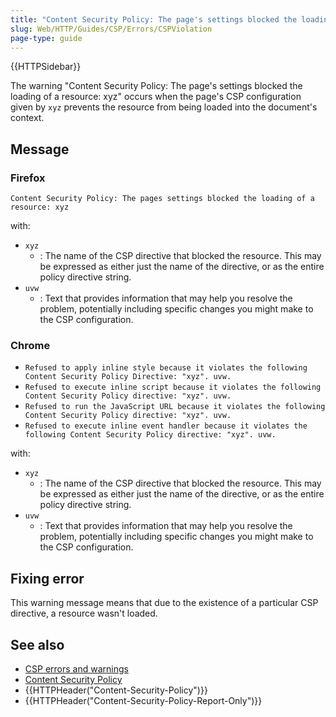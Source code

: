 ```yaml
---
title: "Content Security Policy: The page's settings blocked the loading of a resource: xyz"
slug: Web/HTTP/Guides/CSP/Errors/CSPViolation
page-type: guide
---
```


{{HTTPSidebar}}

The warning "Content Security Policy: The page's settings blocked the loading of a resource: xyz" occurs when the page's CSP configuration given by `xyz` prevents the resource from being loaded into the document's context.

## Message

### Firefox

`Content Security Policy: The pages settings blocked the loading of a resource: xyz`

with:

- `xyz`
  - : The name of the CSP directive that blocked the resource. This may be expressed as either just the name of the directive, or as the entire policy directive string.
- `uvw`
  - : Text that provides information that may help you resolve the problem, potentially including specific changes you might make to the CSP configuration.

### Chrome

- `Refused to apply inline style because it violates the following Content Security Policy Directive: "xyz". uvw.`
- `Refused to execute inline script because it violates the following Content Security Policy directive: "xyz". uvw.`
- `Refused to run the JavaScript URL because it violates the following Content Security Policy directive: "xyz". uvw.`
- `Refused to execute inline event handler because it violates the following Content Security Policy directive: "xyz". uvw.`

with:

- `xyz`
  - : The name of the CSP directive that blocked the resource. This may be expressed as either just the name of the directive, or as the entire policy directive string.
- `uvw`
  - : Text that provides information that may help you resolve the problem, potentially including specific changes you might make to the CSP configuration.

## Fixing error

This warning message means that due to the existence of a particular CSP directive, a resource wasn't loaded.

## See also

- [CSP errors and warnings](/en-US/docs/Web/HTTP/Guides/CSP/Errors)
- [Content Security Policy](/en-US/docs/Web/HTTP/Guides/CSP)
- {{HTTPHeader("Content-Security-Policy")}}
- {{HTTPHeader("Content-Security-Policy-Report-Only")}}
